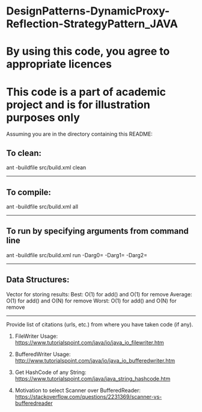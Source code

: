 # DesignPatterns-DynamicProxy-Reflection-StrategyPattern_JAVA

# By using this code, you agree to appropriate licences

# This code is a part of academic project and is for illustration purposes only

Assuming you are in the directory containing this README:

## To clean:
ant -buildfile src/build.xml clean

-----------------------------------------------------------------------
## To compile: 
ant -buildfile src/build.xml all

-----------------------------------------------------------------------
## To run by specifying arguments from command line 
ant -buildfile src/build.xml run -Darg0=<mode> -Darg1=<N> -Darg2=<FileName>

-----------------------------------------------------------------------
## Data Structures:

Vector for storing results:
	Best: O(1) for add() and O(1) for remove 
	Average: O(1) for add() and O(N) for remove
	Worst: O(1) for add() and O(N) for remove
	
-----------------------------------------------------------------------

Provide list of citations (urls, etc.) from where you have taken code
(if any).

1) FileWriter Usage:
https://www.tutorialspoint.com/java/io/java_io_filewriter.htm

2) BufferedWriter Usage:
http://www.tutorialspoint.com/java/io/java_io_bufferedwriter.htm

3) Get HashCode of any String:
https://www.tutorialspoint.com/java/java_string_hashcode.htm

4) Motivation to select Scanner over BufferedReader:
https://stackoverflow.com/questions/2231369/scanner-vs-bufferedreader
